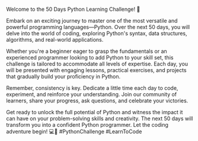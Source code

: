 Welcome to the 50 Days Python Learning Challenge! 🚀

Embark on an exciting journey to master one of the most versatile and powerful programming languages—Python. Over the next 50 days, you will delve into the world of coding, exploring Python's syntax, data structures, algorithms, and real-world applications.

Whether you're a beginner eager to grasp the fundamentals or an experienced programmer looking to add Python to your skill set, this challenge is tailored to accommodate all levels of expertise. Each day, you will be presented with engaging lessons, practical exercises, and projects that gradually build your proficiency in Python.

Remember, consistency is key. Dedicate a little time each day to code, experiment, and reinforce your understanding. Join our community of learners, share your progress, ask questions, and celebrate your victories.

Get ready to unlock the full potential of Python and witness the impact it can have on your problem-solving skills and creativity. The next 50 days will transform you into a confident Python programmer. Let the coding adventure begin! 💻🐍 #PythonChallenge #LearnToCode
